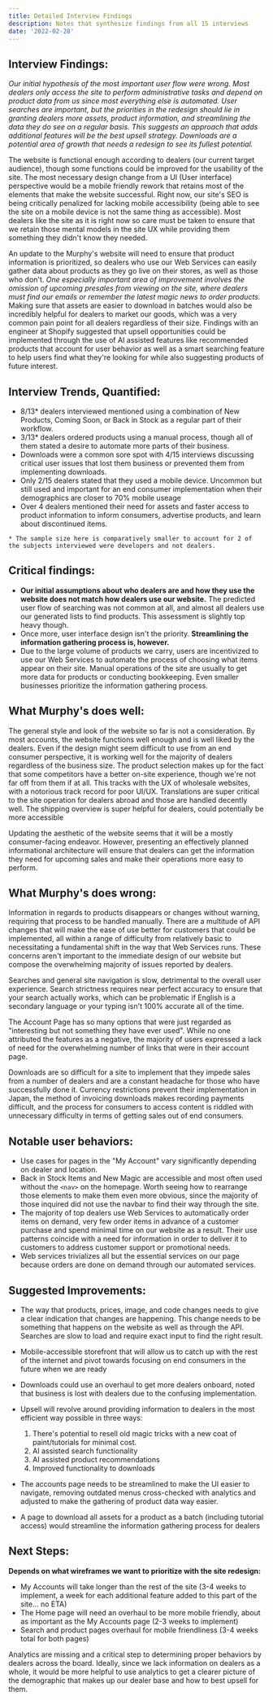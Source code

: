 ```yaml
---
title: Detailed Interview Findings
description: Notes that synthesize findings from all 15 interviews
date: '2022-02-28'  
---
```


## Interview Findings:

*Our initial hypothesis of the most important user flow were wrong. Most dealers only access the site to perform administrative tasks and depend on product data from us since most everything else is automated. User searches are important, but the priorities in the redesign should lie in granting dealers more assets, product information, and streamlining the data they do see on a regular basis. This suggests an approach that adds additional features will be the best upsell strategy. Downloads are a potential area of growth that needs a redesign to see its fullest potential.*

The website is functional enough according to dealers (our current target audience), though some functions could be improved for the usability of the site. The most necessary design change from a UI (User interface) perspective would be a mobile friendly rework that retains most of the elements that make the website successful. Right now, our site's SEO is being critically penalized for lacking mobile accessibility (being able to see the site on a mobile device is not the same thing as accessible). Most dealers like the site as it is right now so care must be taken to ensure that we retain those mental models in the site UX while providing them something they didn't know they needed.

An update to the Murphy's website will need to ensure that product information is prioritized, so dealers who use our Web Services can easily gather data about products as they go live on their stores, as well as those who don't. *One especially important area of improvement involves the omission of upcoming presales from viewing on the site, where dealers must find our emails or remember the latest magic news to order products.* Making sure that assets are easier to download in batches would also be incredibly helpful for dealers to market our goods, which was a very common pain point for all dealers regardless of their size. Findings with an engineer at Shopify suggested that upsell opportunities could be implemented through the use of AI assisted features like recommended products that account for user behavior as well as a smart searching feature to help users find what they're looking for while also suggesting products of future interest.

## Interview Trends, Quantified:
- 8/13* dealers interviewed mentioned using a combination of New Products, Coming Soon, or Back in Stock as a regular part of their workflow.
- 3/13* dealers ordered products using a manual process, though all of them stated a desire to automate more parts of their business.
- Downloads were a common sore spot with 4/15 interviews discussing critical user issues that lost them business or prevented them from implementing downloads.
- Only 2/15 dealers stated that they used a mobile device. Uncommon but still used and important for an end consumer implementation when their demographics are closer to 70% mobile useage
- Over 4 dealers mentioned their need for assets and faster access to product information to inform consumers, advertise products, and learn about discontinued items.
 
`* The sample size here is comparatively smaller to account for 2 of the subjects interviewed were developers and not dealers.`

## Critical findings:

- **Our initial assumptions about who dealers are and how they use the website does not match how dealers use our website.** The predicted user flow of searching was not common at all, and almost all dealers use our generated lists to find products. This assessment is slightly top heavy though.
- Once more, user interface design isn't the priority. **Streamlining the information gathering process is, however.**
- Due to the large volume of products we carry, users are incentivized to use our Web Services to automate the process of choosing what items appear on their site. Manual operations of the site are usually to get more data for products or conducting bookkeeping. Even smaller businesses prioritize the information gathering process.

## What Murphy's does well:

The general style and look of the website so far is not a consideration. By most accounts, the website functions well enough and is well liked by the dealers. Even if the design might seem difficult to use from an end consumer perspective, it is working well for the majority of dealers regardless of the business size. The product selection makes up for the fact that some competitors have a better on-site experience, though we're not far off from them if at all. This tracks with the UX of wholesale websites, with a notorious track record for poor UI/UX. Translations are super critical to the site operation for dealers abroad and those are handled decently well. The shipping overview is super helpful for dealers, could potentially be more accessible

Updating the aesthetic of the website seems that it will be a mostly consumer-facing endeavor. However, presenting an effectively planned informational architecture will ensure that dealers can get the information they need for upcoming sales and make their operations more easy to perform.

## What Murphy's does wrong:

Information in regards to products disappears or changes without warning, requiring that process to be handled manually. There are a multitude of API changes that will make the ease of use better for customers that could be implemented, all within a range of difficulty from relatively basic to necessitating a fundamental shift in the way that Web Services runs. These concerns aren't important to the immediate design of our website but compose the overwhelming majority of issues reported by dealers.

Searches and general site navigation is slow, detrimental to the overall user experience. Search strictness requires near perfect accuracy to ensure that your search actually works, which can be problematic if English is a secondary language or your typing isn't 100% accurate all of the time.

The Account Page has so many options that were just regarded as "interesting but not something they have ever used". While no one attributed the features as a negative, the majority of users expressed a lack of need for the overwhelming number of links that were in their account page.

Downloads are so difficult for a site to implement that they impede sales from a number of dealers and are a constant headache for those who have successfully done it. Currency restrictions prevent their implementation in Japan, the method of invoicing downloads makes recording payments difficult, and the process for consumers to access content is riddled with unnecessary difficulty in terms of getting sales out of end consumers.


## Notable user behaviors:

- Use cases for pages in the "My Account" vary significantly depending on dealer and location. 
- Back in Stock Items and New Magic are accessible and most often used without the `<nav>` on the homepage. Worth seeing how to rearrange those elements to make them even more obvious, since the majority of those inquired did not use the navbar to find their way through the site.
- The majority of top dealers use Web Services to automatically order items on demand, very few order items in advance of a customer purchase and spend minimal time on our website as a result. Their use patterns coincide with a need for information in order to deliver it to customers to address customer support or promotional needs.
- Web services trivializes all but the essential services on our page because orders are done on demand through our automated services.

## Suggested Improvements:

- The way that products, prices, image, and code changes needs to give a clear indication that changes are happening. This change needs to be something that happens on the website as well as through the API. Searches are slow to load and require exact input to find the right result.

- Mobile-accessible storefront that will allow us to catch up with the rest of the internet and pivot towards focusing on end consumers in the future when we are ready

- Downloads could use an overhaul to get more dealers onboard, noted that business is lost with dealers due to the confusing implementation.

- Upsell will revolve around providing information to dealers in the most efficient way possible in three ways: 
    1. There's potential to resell old magic tricks with a new coat of paint/tutorials for minimal cost.
    2. AI assisted search functionality
    3. AI assisted product recommendations
    4. Improved functionality to downloads

- The accounts page needs to be streamlined to make the UI easier to navigate, removing outdated menus cross-checked with analytics and adjusted to make the gathering of product data way easier.

- A page to download all assets for a product as a batch (including tutorial access) would streamline the information gathering process for dealers

## Next Steps:

**Depends on what wireframes we want to prioritize with the site redesign:**
- My Accounts will take longer than the rest of the site (3-4 weeks to implement, a week for each additional feature added to this part of the site... no ETA)
- The Home page will need an overhaul to be more mobile friendly, about as important as the My Accounts page (2-3 weeks to implement)
- Search and product pages overhaul for mobile friendliness (3-4 weeks total for both pages)

Analytics are missing and a critical step to determining proper behaviors by dealers across the board. Ideally, since we lack information on dealers as a whole, it would be more helpful to use analytics to get a clearer picture of the demographic that makes up our dealer base and how to best upsell for them.